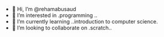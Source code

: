 - 👋 Hi, I’m @rehamabusaud
- 👀 I’m interested in .programming ..
- 🌱 I’m currently learning ..introduction to computer science.
- 💞️ I’m looking to collaborate on .scratch..


<!---
rehamabusaud/rehamabusaud is a ✨ special ✨ repository because its `README.md` (this file) appears on your GitHub profile.
You can click the Preview link to take a look at your changes.
--->
